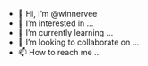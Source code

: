 - 👋 Hi, I’m @winnervee
- 👀 I’m interested in ...
- 🌱 I’m currently learning ...
- 💞️ I’m looking to collaborate on ...
- 📫 How to reach me ...

<!---
winnervee/winnervee is a ✨ special ✨ repository because its `README.md` (this file) appears on your GitHub profile.
You can click the Preview link to take a look at your changes.
--->
